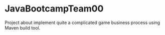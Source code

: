 # JavaBootcampTeam00
Project about implement quite a complicated game business process using Maven build tool.
